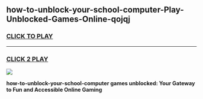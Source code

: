 
## how-to-unblock-your-school-computer-Play-Unblocked-Games-Online-qojqj
<h3>
<a href="https://premium76.site?title=how-to-unblock-your-school-computer&ref=25A">CLICK TO PLAY</a></h3>
<hr>

<h3>
<a href="https://premium76.site?title=how-to-unblock-your-school-computer&ref=25A">CLICK 2 PLAY</a>
  
</h3>

<a href="https://premium76.site?title=how-to-unblock-your-school-computer&ref=25A"><img src="https://clearcache.store/games.png"></a>


**how-to-unblock-your-school-computer games unblocked: Your Gateway to Fun and Accessible Online Gaming**
